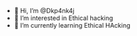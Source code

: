 - 👋 Hi, I’m @Dkp4nk4j
- 👀 I’m interested in Ethical hacking
- 🌱 I’m currently learning Ethical HAcking 

<!---
Dkp4nk4j/Dkp4nk4j is a ✨ special ✨ repository because its `README.md` (this file) appears on your GitHub profile.
You can click the Preview link to take a look at your changes.
--->
